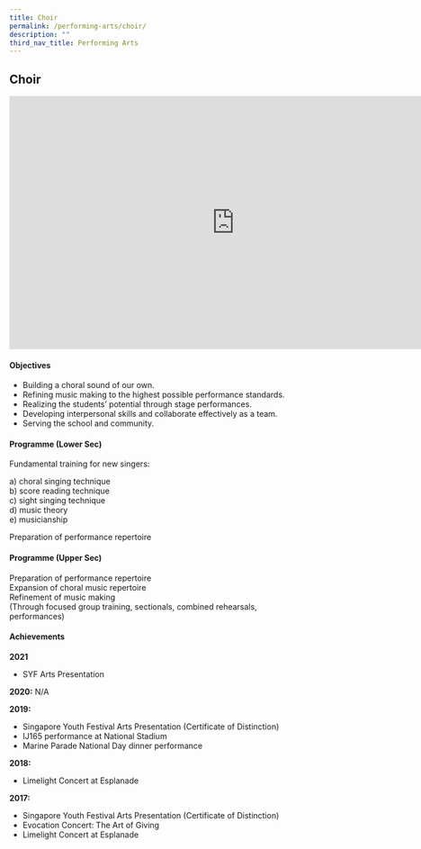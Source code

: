 ```yaml
---
title: Choir
permalink: /performing-arts/choir/
description: ""
third_nav_title: Performing Arts
---
```

## Choir

<iframe allowfullscreen="true" height="450" width="800" frameborder="0" src="https://docs.google.com/presentation/d/e/2PACX-1vSDLK664e9GnH5vac_xt1v1wn3ELsjXV50g_gqVfHfFb14CTyUdzBcXuk6GJd6DDSD_kn95aQf0P_mM/embed?start=false&amp;loop=false&amp;delayms=3000"></iframe>

#### Objectives

* Building a choral sound of our own.
* Refining music making to the highest possible performance standards.
* Realizing the students’ potential through stage performances.
* Developing interpersonal skills and collaborate effectively as a team.
* Serving the school and community.

#### Programme (Lower Sec)

Fundamental training for new singers:

a) choral singing technique<br>
b) score reading technique<br>
c) sight singing technique<br>
d) music theory<br>
e) musicianship

Preparation of performance repertoire

#### Programme (Upper Sec)

Preparation of performance repertoire<br>
Expansion of choral music repertoire<br>
Refinement of music making<br>
(Through focused group training, sectionals, combined rehearsals, performances)

#### Achievements

**2021**  <br>
*   SYF Arts Presentation

**2020:**&nbsp;N/A

**2019:**<br>
*   Singapore Youth Festival Arts Presentation (Certificate of Distinction)
*   IJ165 performance at National Stadium
*   Marine Parade National Day dinner performance

**2018:**<br>
*   Limelight Concert at Esplanade

**2017:**<br>
*   Singapore Youth Festival Arts Presentation (Certificate of Distinction)
*   Evocation Concert: The Art of Giving
*   Limelight Concert at Esplanade